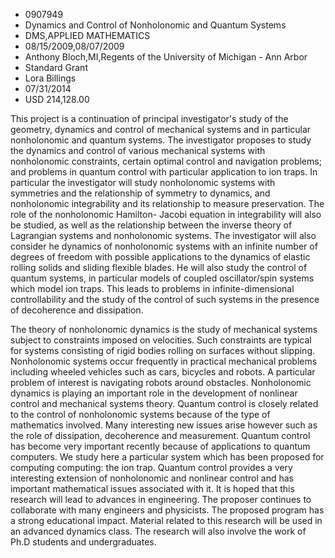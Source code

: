 
* 0907949
* Dynamics and Control of Nonholonomic and Quantum Systems
* DMS,APPLIED MATHEMATICS
* 08/15/2009,08/07/2009
* Anthony Bloch,MI,Regents of the University of Michigan - Ann Arbor
* Standard Grant
* Lora Billings
* 07/31/2014
* USD 214,128.00

This project is a continuation of principal investigator's study of the
geometry, dynamics and control of mechanical systems and in particular
nonholonomic and quantum systems. The investigator proposes to study the
dynamics and control of various mechanical systems with nonholonomic
constraints, certain optimal control and navigation problems; and problems in
quantum control with particular application to ion traps. In particular the
investigator will study nonholonomic systems with symmetries and the
relationship of symmetry to dynamics, and nonholonomic integrability and its
relationship to measure preservation. The role of the nonholonomic Hamilton-
Jacobi equation in integrability will also be studied, as well as the
relationship between the inverse theory of Lagrangian systems and nonholonomic
systems. The investigator will also consider he dynamics of nonholonomic systems
with an infinite number of degrees of freedom with possible applications to the
dynamics of elastic rolling solids and sliding flexible blades. He will also
study the control of quantum systems, in particular models of coupled
oscillator/spin systems which model ion traps. This leads to problems in
infinite-dimensional controllability and the study of the control of such
systems in the presence of decoherence and dissipation.

The theory of nonholonomic dynamics is the study of mechanical systems subject
to constraints imposed on velocities. Such constraints are typical for systems
consisting of rigid bodies rolling on surfaces without slipping. Nonholonomic
systems occur frequently in practical mechanical problems including wheeled
vehicles such as cars, bicycles and robots. A particular problem of interest is
navigating robots around obstacles. Nonholonomic dynamics is playing an
important role in the development of nonlinear control and mechanical systems
theory. Quantum control is closely related to the control of nonholonomic
systems because of the type of mathematics involved. Many interesting new issues
arise however such as the role of dissipation, decoherence and measurement.
Quantum control has become very important recently because of applications to
quantum computers. We study here a particular system which has been proposed for
computing computing: the ion trap. Quantum control provides a very interesting
extension of nonholonomic and nonlinear control and has important mathematical
issues associated with it. It is hoped that this research will lead to advances
in engineering. The proposer continues to collaborate with many engineers and
physicists. The proposed program has a strong educational impact. Material
related to this research will be used in an advanced dynamics class. The
research will also involve the work of Ph.D students and undergraduates.
